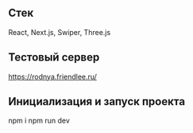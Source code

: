 ## Стек
React, Next.js, Swiper, Three.js

## Тестовый сервер
https://rodnya.friendlee.ru/

## Инициализация и запуск проекта
npm i
npm run dev
